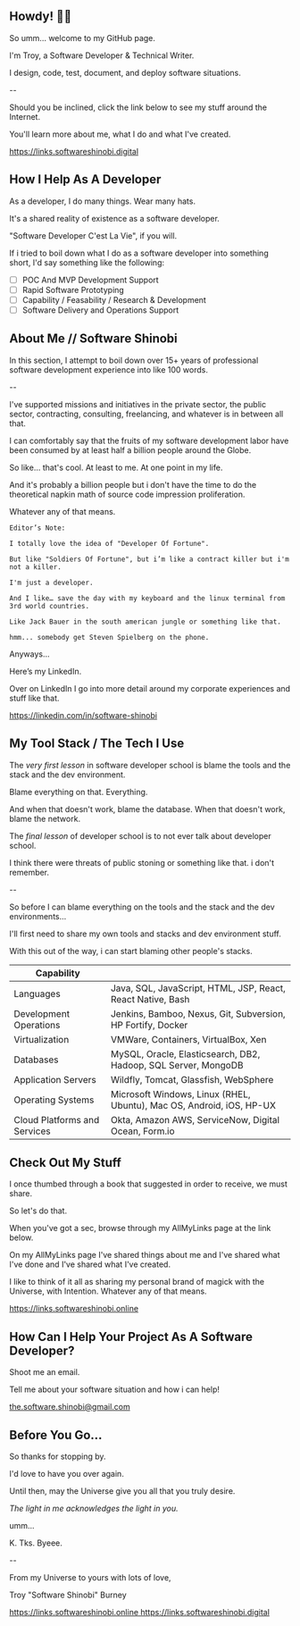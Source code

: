 ## Howdy! 👋👋

So umm... welcome to my GitHub page.

I'm Troy, a Software Developer & Technical Writer.

I design, code, test, document, and deploy software situations.

--

Should you be inclined, click the link below to see my stuff around the Internet.

You'll learn more about me, what I do and what I've created.

https://links.softwareshinobi.digital

## How I Help As A Developer

As a developer, I do many things. Wear many hats.

It's a shared reality of existence as a software developer.

"Software Developer C'est La Vie", if you will.

If i tried to boil down what I do as a software developer into something short, I'd say something like the following:

- [ ] POC And MVP Development Support
- [ ] Rapid Software Prototyping
- [ ] Capability / Feasability / Research & Development
- [ ] Software Delivery and Operations Support

## About Me // Software Shinobi

In this section, I attempt to boil down over 15+ years of professional software development experience into like 100 words.

--

I've supported missions and initiatives in the private sector, the public sector, contracting, consulting, freelancing, and whatever is in between all that.

I can comfortably say that the fruits of my software development labor have been consumed by at least half a billion people around the Globe.

So like... that's cool. At least to me. At one point in my life.

And it's probably a billion people but i don't have the time to do the theoretical napkin math of source code impression proliferation.

Whatever any of that means.

```
Editor’s Note:

I totally love the idea of "Developer Of Fortune".

But like "Soldiers Of Fortune", but i’m like a contract killer but i'm not a killer.

I'm just a developer.

And I like… save the day with my keyboard and the linux terminal from 3rd world countries.

Like Jack Bauer in the south american jungle or something like that.

hmm... somebody get Steven Spielberg on the phone.
```

Anyways…

Here’s my LinkedIn.

Over on LinkedIn I go into more detail around my corporate experiences and stuff like that.

https://linkedin.com/in/software-shinobi

## My Tool Stack / The Tech I Use

The *very first lesson* in software developer school is blame the tools and the stack and the dev environment.

Blame everything on that. Everything. 

And when that doesn't work, blame the database. When that doesn't work, blame the network.

The *final lesson* of developer school is to not ever talk about developer school.

I think there were threats of public stoning or something like that. i don't remember.

--

So before I can blame everything on the tools and the stack and the dev environments...

I'll first need to share my own tools and stacks and dev environment stuff.

With this out of the way, i can start blaming other people's stacks.

| Capability |  |
|-------------------|--------|
|Languages   |  Java, SQL, JavaScript, HTML, JSP, React, React Native, Bash         
|Development Operations| Jenkins, Bamboo, Nexus, Git, Subversion, HP Fortify, Docker
|Virtualization| VMWare, Containers, VirtualBox, Xen
|Databases| MySQL, Oracle, Elasticsearch, DB2, Hadoop, SQL Server, MongoDB
|Application Servers| Wildfly, Tomcat, Glassfish, WebSphere
|Operating Systems| Microsoft Windows, Linux (RHEL, Ubuntu), Mac OS, Android, iOS, HP-UX
|Cloud Platforms and Services| Okta, Amazon AWS, ServiceNow, Digital Ocean, Form.io

## Check Out My Stuff

I once thumbed through a book that suggested in order to receive, we must share.

So let's do that.

When you've got a sec, browse through my AllMyLinks page at the link below.

On my AllMyLinks page I've shared things about me and I've shared what I've done and I've shared what I've created.

I like to think of it all as sharing my personal brand of magick with the Universe, with Intention. Whatever any of that means.

[https://links.softwareshinobi.online
](https://links.softwareshinobi.digital)

## How Can I Help Your Project As A Software Developer?

Shoot me an email.

Tell me about your software situation and how i can help!

the.software.shinobi@gmail.com

## Before You Go...

So thanks for stopping by.

I'd love to have you over again.

Until then, may the Universe give you all that you truly desire.

*The light in me acknowledges the light in you.*

umm...

K. Tks. Byeee.

--

From my Universe to yours with lots of love,

Troy "Software Shinobi" Burney

[https://links.softwareshinobi.online
](https://links.softwareshinobi.digital)https://links.softwareshinobi.digital
